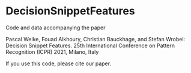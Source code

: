 # DecisionSnippetFeatures

Code and data accompanying the paper

Pascal Welke, Fouad Alkhoury, Christian Bauckhage, and Stefan Wrobel: 
Decision Snippet Features.
25th International Conference on Pattern Recognition (ICPR) 2021, Milano, Italy

If you use this code, please cite our paper.
